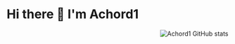 # Hi there 👋 I'm Achord1

<a href="#">
  <img src="https://github-readme-stats.vercel.app/api?username=achord1&show_icons=true&count_private=true&theme=blue-green" alt="Achord1 GitHub stats" align="right" />
</a>


<!--
**achord1/achord1** is a ✨ _special_ ✨ repository because its `README.md` (this file) appears on your GitHub profile.

Here are some ideas to get you started:

- 🔭 I’m currently working on ...
- 🌱 I’m currently learning ...
- 👯 I’m looking to collaborate on ...
- 🤔 I’m looking for help with ...
- 💬 Ask me about ...
- 📫 How to reach me: ...
- 😄 Pronouns: ...
- ⚡ Fun fact: ...
-->

